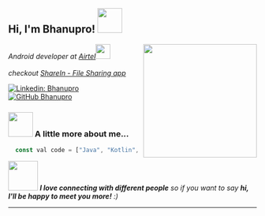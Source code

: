 <h2> Hi, I'm Bhanupro! <img src="https://media.giphy.com/media/mGcNjsfWAjY5AEZNw6/giphy.gif" width="50"></h2>
<img align='right' src="https://media.giphy.com/media/Lmy23L3RkJ0sEWokRN/giphy.gif" width="230">
<p><em>Android developer at <a href="https://www.airtel.in/">Airtel</a><img src="https://media.giphy.com/media/WUlplcMpOCEmTGBtBW/giphy.gif" width="30"> 
  <br><br>checkout <a href="https://play.google.com/store/apps/details?id=com.sharein.filetransfer"> ShareIn - File Sharing app </a>
</em></p>

[![Linkedin: Bhanupro](https://img.shields.io/badge/-bhanupro-blue?style=flat-square&logo=Linkedin&logoColor=white&link=https://www.linkedin.com/in/bhanupro/)](https://www.linkedin.com/in/bhanupro/)
[![GitHub Bhanupro](https://img.shields.io/github/followers/bhanup212?label=follow&style=social)](https://github.com/bhanup212)


### <img src="https://media.giphy.com/media/VgCDAzcKvsR6OM0uWg/giphy.gif" width="50"> A little more about me...  

```javascript
  const val code = ["Java", "Kotlin", "Android", "Nodejs", "AWS"]

```

<img src="https://media.giphy.com/media/LnQjpWaON8nhr21vNW/giphy.gif" width="60"> <em><b>I love connecting with different people</b> so if you want to say <b>hi, I'll be happy to meet you more!</b> :)</em>

---
